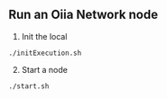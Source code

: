 
## Run an Oiia Network node

1. Init the local

```
./initExecution.sh
```

2. Start a node

```
./start.sh
```



